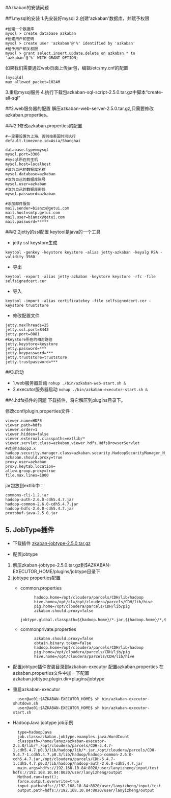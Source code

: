 #Azkaban的安装问题

##1.mysql的安装
1.先安装好mysql
2.创建'azkaban'数据库，并赋予权限

```
#创建一个数据库
mysql > create database azkaban
#创建用户和密码
mysql > create user 'azkaban'@'%' identified by 'azkaban'
#给予用户相关权限
mysql > grant select,insert,update,delete on azkaban.* to 'azkaban'@'%' WITH GRANT OPTION;
```

如果我们需要通过web页面上传jar包，编辑/etc/my.cnf的配置

```
[mysqld]
max_allowed_packet=1024M
```

3.重启mysql服务
4.执行下载包azkaban-sql-script-2.5.0.tar.gz中脚本“create-all-sql”


##2.web服务器的配置
解压azkaban-web-server-2.5.0.tar.gz,只需要修改azkaban.properties。

###2.1修改azkaban.properties的配置

```
#一定要设置为上海，否则按美国时间执行
default.timezone.id=Asia/Shanghai

database.type=mysql
mysql.port=3306
#mysql所在的主机
mysql.host=localhost
#改为自己的数据库名称
mysql.database=azkaban
#改为自己的数据库账号
mysql.user=azkaban
#改为自己的数据库密码
mysql.password=azkaban

#添加邮件服务
mail.sender=bianzx@getui.com
mail.host=smtp.getui.com
mail.user=bianzx@getui.com
mail.password=*****
```

###2.2jetty的ssl配置
keytool是java的一个工具

- jetty ssl keystore生成

`keytool -genkey -keystore keystore -alias jetty-azkaban -keyalg RSA -validity 3560`

- 导出

`keytool -export -alias jetty-azkaban -keystore keystore -rfc -file selfsignedcert.cer`

- 导入

`keytool -import -alias certificatekey -file selfsignedcert.cer -keystore truststore`

- 修改配置文件

```
jetty.maxThreads=25
jetty.ssl.port=8443
jetty.port=8081
#keystore所在的相对路径
jetty.keystore=keystore
jetty.password=***
jetty.keypassword=***
jetty.truststore=truststore
jetty.trustpassword=***
```

##3.启动
- 1.web服务器启动
`nohup ./bin/azkaban-web-start.sh &`
- 2.executor服务器启动
`nohup ./bin/azkaban-executor-start.sh &`

##4.hdfs插件的问题
下载插件，将它解压到plugins目录下。

修改conf/plugin.properties文件：

```
viewer.name=HDFS
viewer.path=hdfs
viewer.order=1
viewer.hidden=false
viewer.external.classpaths=extlib/*
viewer.servlet.class=azkaban.viewer.hdfs.HdfsBrowserServlet
#对应hadoop2.x
hadoop.security.manager.class=azkaban.security.HadoopSecurityManager_H_2_0
azkaban.should.proxy=true
proxy.user=azkaban
proxy.keytab.location=
allow.group.proxy=true
file.max.lines=1000
```

jar包放到extlib中：

```
commons-cli-1.2.jar
hadoop-auth-2.6.0-cdh5.4.7.jar
hadoop-common-2.6.0-cdh5.4.7.jar
hadoop-hdfs-2.6.0-cdh5.4.7.jar
protobuf-java-2.5.0.jar
```


## 5. JobType插件

- 下载插件 [zkaban-jobtype-2.5.0.tar.gz](https://s3.amazonaws.com/azkaban2/azkaban-plugins/2.5.0/azkaban-jobtype-2.5.0.tar.gz)

- 配置jobtype
1. 解压zkaban-jobtype-2.5.0.tar.gz到$AZKABAN-EXECUTOR_HOME/plugins/jobtype目录下
2. jobtype properties配置
	- common.properties
	
			    hadoop.home=/opt/cloudera/parcels/CDH/lib/hadoop
				hive.home=/opt/cl=/opt/cloudera/parcels/CDH/lib/hive
				pig.home=/opt/cloudera/parcels/CDH/lib/pig
				azkaban.should.proxy=false
				jobtype.global.classpath=${hadoop.home}/*.jar,${hadoop.home}/*,${hadoop.home}/lib/*,${hadoop.home}/etc/hadoop/*
	- commonprivate.properties

				azkaban.should.proxy=false
				obtain.binary.token=false
				hadoop.home=/opt/cloudera/parcels/CDH/lib/hadoop
				pig.home=/opt/cloudera/parcels/CDH/lib/pig
				hive.home=/opt/cloudera/parcels/CDH/lib/hive
- 配置jobtype插件安装目录到azkaban-executor
	配置azkaban.properties
	在azkaban.properties文件中加一下配置
	azkaban.jobtype.plugin.dir=plugins/jobtype
- 重启azkaban-executor

	    user@ae01:$AZKABAN-EXECUTOR_HOME$ sh bin/azkaban-executor-shutdown.sh
		user@ae01:$AZKABAN-EXECUTOR_HOME$ sh bin/azkaban-executor-start.sh
- HadoopJava jobtype job示例

	    type=hadoopJava
		job.class=azkaban.jobtype.examples.java.WordCount
		classpath=/home/lanyz/azkaban-executor-2.5.0/lib/*,/opt/cloudera/parcels/CDH-5.4.7-1.cdh5.4.7.p0.3/lib/hadoop/lib/*.jar,/opt/cloudera/parcels/CDH-5.4.7-1.cdh5.4.7.p0.3/lib/hadoop/hadoop-common-2.6.0-cdh5.4.7.jar,/opt/cloudera/parcels/CDH-5.4.7-1.cdh5.4.7.p0.3/lib/hadoop/hadoop-auth-2.6.0-cdh5.4.7.jar
		main.args=hdfs://192.168.10.84:8020/user/lanyizheng/input/test hdfs://192.168.10.84:8020/user/lanyizheng/output
		Method.run=test();
		force.output.overwrite=true
		input.path=hdfs://192.168.10.84:8020/user/lanyizheng/input/test
		output.path=hdfs://192.168.10.84:8020/user/lanyizheng/output




